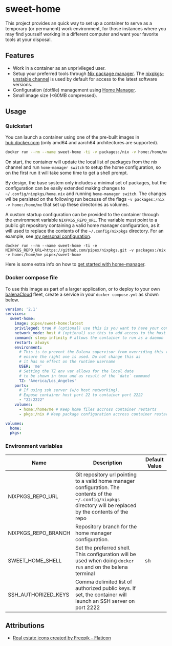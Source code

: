 # sweet-home

This project provides an quick way to set up a container to serve as a temporary (or permanent) work environment, 
for those instances where you may find yourself working in a different computer and want your favorite tools at your disposal.

## Features

- Work in a container as an unprivileged user.
- Setup your preferred tools through [Nix package manager](https://nixos.org/manual/nix/stable/introduction.html).
  The [nixpkgs-unstable channel](https://nixos.wiki/wiki/Nix_channels) is used by default for access to the latest software versions.
- Configuration (dotfile) management using [Home Manager](https://github.com/nix-community/home-manager).
- Small image size (<60MB compressed).

## Usage

### Quickstart

You can launch a container using one of the pre-built images in [hub.docker.com](https://hub.docker.com/u/pipex/sweet-home) 
(only amd64 and aarch64 architectures are supported).

```sh
docker run --rm --name sweet-home -ti -v packages:/nix -v home:/home/me pipex/sweet-home
```

On start, the container will update the local list of packages from the nix channel and run `home-manager switch` to setup the home configuration,
so on the first run it will take some time to get a shell prompt. 

By design, the base system only includes a minimal set of packages, but the
configuration can be easily extended making changes to `~/.config/nixpkgs/home.nix` and running `home-manager switch`. The changes wil be persisted
on the following run because of the flags `-v packages:/nix -v home:/home/me` that set up these directories as volumes.

A custom startup configuration can be provided to the container through the environment variable `NIXPKGS_REPO_URL`. The variable must point to a public git repository
containing a valid home manager configuration, as it will used to replace the contents of the `~/.config/nixpkgs` directory. For an example, see [my personal configuration](https://github.com/pipex/nixpkgs).

```
docker run --rm --name sweet-home -ti -e NIXPKGS_REPO_URL=https://github.com/pipex/nixpkgs.git -v packages:/nix -v home:/home/me pipex/sweet-home
```

Here is some extra info on how to [get started with home-manager](https://ghedam.at/24353/tutorial-getting-started-with-home-manager-for-nix).


### Docker compose file

To use this image as part of a larger application, or to deploy to your own [balenaCloud](https://www.balena.io/cloud/) fleet, create a 
service in your `docker-compose.yml` as shown below. 

```yaml
version: '2.1'
services:
  sweet-home:
    image: pipex/sweet-home:latest
    privileged: true # (optional) use this is you want to have your container have access to the host
    network_mode: host # (optional) use this to add access to the host network interfaces
    command: sleep infinity # allows the container to run as a daemon
    restart: always
    environment:
      # This is to prevent the Balena supervisor from overriding this value to
      # ensure the right one is used. Do not change this as
      # it has no effect on the runtime username
      USER: 'me'
      # Setting the TZ env var allows for the local date
      # to be shown in tmux and as result of the `date` command
      TZ: 'America/Los_Angeles'
    ports: 
      # If using ssh server (w/o host networking). 
      # Expose container host port 22 to container port 2222
      - "22:2222"
    volumes:
      - home:/home/me # Keep home files accross container restarts
      - pkgs:/nix # Keep package configuration accross container restarts

volumes:
  home:
  pkgs:
```

### Environment variables 

| Name                | Description                                                                                                                                                       | Default Value |
|---------------------|-------------------------------------------------------------------------------------------------------------------------------------------------------------------|---------------|
| NIXPKGS_REPO_URL    | Git repository url pointing to a valid home manager configuration. The contents of the `~/.config/nixpkgs` directory will be replaced by the contents of the repo |               |
| NIXPKGS_REPO_BRANCH | Repository branch for the home manager configuration.                                                                                                             |               |
| SWEET_HOME_SHELL    | Set the preferred shell. This configuration will be used when doing `docker run` and on the balena terminal                                                       | sh            |
| SSH_AUTHORIZED_KEYS | Comma delimited list of authorized public keys. If set, the container will launch an SSH server on port 2222                                                      |               |

## Attributions

- [Real estate icons created by Freepik - Flaticon](https://www.flaticon.com/free-icons/real-estate)
